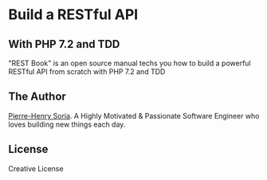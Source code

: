 # Build a RESTful API
## With PHP 7.2 and TDD

"REST Book" is an open source manual techs you how to build a powerful RESTful API from scratch with PHP 7.2 and TDD


## The Author

[Pierre-Henry Soria](http://ph7.me). A Highly Motivated & Passionate Software Engineer who loves building new things each day.


## License

Creative License

